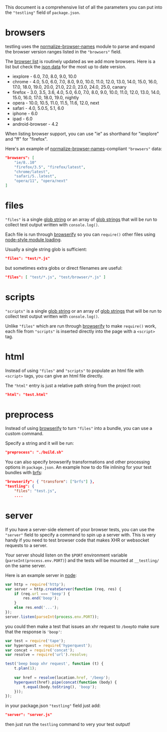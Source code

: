 This document is a comprehensive list of all the parameters you can put into the
`"testling"` field of `package.json`.

# browsers

testling uses the
[normalize-browser-names](https://npmjs.org/package/normalize-browser-names)
module to parse and expand the browser version ranges listed in the `"browsers"`
field.

The [browser list](http://testling.com/browsers.json)
is routinely updated as we add more browsers. Here is a list but check the 
[json data](http://testling.com/browsers.json) for the most up to date version.

* iexplore - 6.0, 7.0, 8.0, 9.0, 10.0
* chrome - 4.0, 5.0, 6.0, 7.0, 8.0, 9.0, 10.0, 11.0, 12.0, 13.0, 14.0, 15.0,
    16.0, 17.0, 18.0, 19.0, 20.0, 21.0, 22.0, 23.0, 24.0, 25.0, canary
* firefox - 3.0, 3.5, 3.6, 4.0, 5.0, 6.0, 7.0, 8.0, 9.0, 10.0, 11.0, 12.0, 13.0,
    14.0, 15.0, 16.0, 17.0, 18.0, 19.0, nightly
* opera - 10.0, 10.5, 11.0, 11.5, 11.6, 12.0, next
* safari - 4.0, 5.0.5, 5.1, 6.0
* iphone - 6.0
* ipad - 6.0
* android-browser - 4.2

When listing browser support, you can use "ie" as shorthand for "iexplore" and
"ff" for "firefox".

Here's an example of
[normalize-browser-names](https://npmjs.org/package/normalize-browser-names)-compliant
`"browsers"` data:

``` json
"browsers": [
    "ie/8..10"
    "firefox/3.5", "firefox/latest",
    "chrome/latest",
    "safari/5..latest",
    "opera/11", "opera/next"
]
```

# files

`"files"` is a single
[glob string](http://npmjs.org/package/glob)
or an array of
[glob strings](http://npmjs.org/package/glob)
that will be run to collect test output written with `console.log()`.

Each file is run through [browserify](http://browserify.org/) so you can
`require()` other files using
[node-style module loading](http://nodejs.org/docs/latest/api/modules.html#modules_modules).

Usually a single string glob is sufficient:

``` json
"files": "test/*.js"
```

but sometimes extra globs or direct filenames are useful:

``` json
"files": [ "test/*.js", "test/browser/*.js" ]
```

# scripts

`"scripts"` is a single
[glob string](http://npmjs.org/package/glob)
or an array of
[glob strings](http://npmjs.org/package/glob)
that will be run to collect test output written with `console.log()`.

Unlike `"files"` which are run through [browserify](http://browserify.org) to
make `require()` work, each file from `"scripts"` is inserted directly into the
page with a `<script>` tag.

# html

Instead of using `"files"` and `"scripts"` to populate an html file with
`<script>` tags, you can give an html file directly.

The `"html"` entry is just a relative path string from the project root:

``` json
"html": "test.html"
```

# preprocess

Instead of using [browserify](http://browserify.org) to turn `"files"` into a
bundle, you can use a custom command.

Specify a string and it will be run:

``` json
"preprocess": "./build.sh"
```

You can also specify browserify transformations and other processing options in `package.json`.
An example how to do file inlining for your test bundles with [brfs](https://github.com/substack/brfs):

``` json
"browserify": { "transform": ["brfs"] },
"testling": {
    "files": "test.js",
    ....
```

# server

If you have a server-side element of your browser tests, you can use the
`"server"` field to specify a command to spin up a server with. This is very
handy if you need to test browser code that makes XHR or websocket requests to a
server.

Your server should listen on the `$PORT` environment variable
(`parseInt(process.env.PORT)`) and the tests will be mounted at `__testling/` on
the same server.

Here is an example server in [node](http://nodejs.org):

``` js
var http = require('http');
var server = http.createServer(function (req, res) {
    if (req.url === 'beep') {
        res.end('boop');
    }
    else res.end('...');
});
server.listen(parseInt(process.env.PORT));
```

you could then make a test that issues an xhr request to `/beep`to make sure
that the response is `'boop'`:

``` js
var test = require('tape');
var hyperquest = require('hyperquest');
var concat = require('concat');
var resolve = require('url').resolve;

test('beep boop xhr request', function (t) {
    t.plan(1);
    
    var href = resolve(location.href, '/beep');
    hyperquest(href).pipe(concat(function (body) {
        t.equal(body.toString(), 'boop');
    }));
});
```

in your package.json `"testling"` field just add:

``` json
"server": "server.js"
```

then just run the `testling` command to very your test output!
